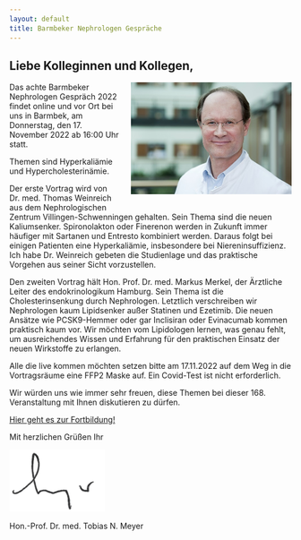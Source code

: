 ```yaml
---
layout: default
title: Barmbeker Nephrologen Gespräche
---
```

## Liebe Kolleginnen und Kollegen,   

<img src="/assets/images/CA_Meyer.jpg" height="200rem" alt="Portraitfoto Hon. Prof. Dr. Tobias N. Meyer" style="float:right; margin-left:20px; margin-bottom:20px;">Das achte Barmbeker Nephrologen Gespräch 2022 findet online und vor Ort bei uns in Barmbek, am Donnerstag, den 17. November 2022 ab 16:00 Uhr statt.    

Themen sind Hyperkaliämie und Hypercholesterinämie.         
   
Der erste Vortrag wird von Dr. med. Thomas Weinreich aus dem Nephrologischen Zentrum Villingen-Schwenningen gehalten. Sein Thema sind die neuen Kaliumsenker. Spironolakton oder Finerenon werden in Zukunft immer häufiger mit Sartanen und Entresto kombiniert werden. Daraus folgt bei einigen Patienten eine Hyperkaliämie, insbesondere bei Niereninsuffizienz. Ich habe Dr. Weinreich gebeten die Studienlage und das praktische Vorgehen aus seiner Sicht vorzustellen.         

Den zweiten Vortrag hält Hon. Prof. Dr. med. Markus Merkel, der Ärztliche Leiter des endokrinologikum Hamburg. Sein Thema ist die Cholesterinsenkung durch Nephrologen. Letztlich verschreiben wir Nephrologen kaum Lipidsenker außer Statinen und Ezetimib. Die neuen Ansätze wie PCSK9-Hemmer oder gar Inclisiran oder Evinacumab kommen praktisch kaum vor. Wir möchten vom Lipidologen lernen, was genau fehlt, um ausreichendes Wissen und Erfahrung für den praktischen Einsatz der neuen Wirkstoffe zu erlangen.       
    
Alle die live kommen möchten setzen bitte am 17.11.2022 auf dem Weg in die Vortragsräume eine FFP2 Maske auf. Ein Covid-Test ist nicht erforderlich.    
   
Wir würden uns wie immer sehr freuen, diese Themen bei dieser 168. Veranstaltung mit Ihnen diskutieren zu dürfen.         

<a class="button" href="https://teams.microsoft.com/l/meetup-join/19%3ameeting_N2E0ZGI0NmEtOGVlNS00ZTFkLTk0YzEtNTkwMWE0YmFhMjIy%40thread.v2/0?context=%7b%22Tid%22%3a%22e6160a47-a12e-4ab1-be56-bddd09456693%22%2c%22Oid%22%3a%2254de3200-43af-4cbb-8fde-9d0457be7bcb%22%7d" target="_blank">Hier geht es zur Fortbildung!</a>  

Mit herzlichen Grüßen Ihr  

![Unterschrift Prof. Meyer](/assets/images/unterschrift-meyer.png)  

Hon.-Prof. Dr. med. Tobias N. Meyer  
